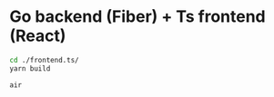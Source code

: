 # Go backend (Fiber) + Ts frontend (React)

```bash
cd ./frontend.ts/
yarn build
```

```bash
air
```
